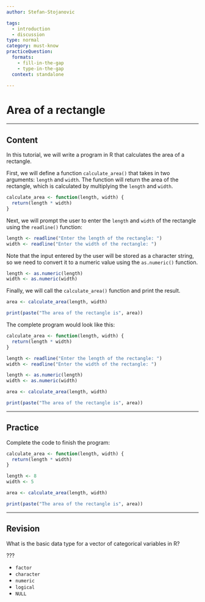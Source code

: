 ```yaml
---
author: Stefan-Stojanovic

tags:
  - introduction
  - discussion
type: normal
category: must-know
practiceQuestion:
  formats:
    - fill-in-the-gap
    - type-in-the-gap
  context: standalone

---
```


# Area of a rectangle

---

## Content

In this tutorial, we will write a program in R that calculates the area of a rectangle.

First, we will define a function `calculate_area()` that takes in two arguments: `length` and `width`. The function will return the area of the rectangle, which is calculated by multiplying the `length` and `width`.
```r
calculate_area <- function(length, width) {
  return(length * width)
}
```

Next, we will prompt the user to enter the `length` and `width` of the rectangle using the `readline()` function:
```r
length <- readline("Enter the length of the rectangle: ")
width <- readline("Enter the width of the rectangle: ")
```

Note that the input entered by the user will be stored as a character string, so we need to convert it to a numeric value using the `as.numeric()` function.
```r
length <- as.numeric(length)
width <- as.numeric(width)
```

Finally, we will call the `calculate_area()` function and print the result.
```r
area <- calculate_area(length, width)

print(paste("The area of the rectangle is", area))
```

The complete program would look like this:
```r
calculate_area <- function(length, width) {
  return(length * width)
}

length <- readline("Enter the length of the rectangle: ")
width <- readline("Enter the width of the rectangle: ")

length <- as.numeric(length)
width <- as.numeric(width)

area <- calculate_area(length, width)

print(paste("The area of the rectangle is", area))
```

---
## Practice

Complete the code to finish the program:

```r
calculate_area <- function(length, width) {
  return(length * width)
}

length <- 8
width <- 5

area <- calculate_area(length, width)

print(paste("The area of the rectangle is", area))
```



---
## Revision

What is the basic data type for a vector of categorical variables in R?

???

- `factor`
- `character`
- `numeric`
- `logical`
- `NULL`